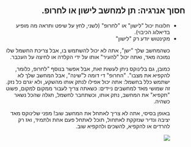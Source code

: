 <?php require("../../entete.php");?> <?php require("../../base.php");?> <?php require("../../fonctions.php");?>

<div id="corps" class="rtl" dir='rtl'>
<h2>חסוך אנרגיה: תן למחשב לישון או לחרופ.</h2>
<!--
הסתבכתי בתרגום - כיצד לתרגם hybernate?  חריפה (כמו במילון) או הקפאה?
השתמשתי במינוחים לסרוגין פה, אשמח להערה במייל - אין לי בעיה לקבל אותה בכללי.  גיא. -אני מציע להחליף את החרוף לחרופ. גם נשמע משעשע משהו-ומושך את הקהל-למה הוא מתכוון?.., גם דומה לתרגום המקורי וגם יש השוואה בין חרופ להקפאה-מה שמסביר הכל. אורן -->
<ul>
  <li>    חלונות יכול "לישון" או "לחרופ" (לשני, לחץ על שיפט ותראה מה מופיע בדיאלוג הכיבוי).  </li>
  <li>   מקינטוש יודע רק "לישון"  </li>
</ul>
<ul>

<p>כשהמחשב שלך "ישן", אתה לא יכול להשתמש בו, אבל צריכת החשמל שלו נמוכה מאד, 
ואתה יכול "להעיר" אותו על ידי הקלדה או לחיצה על העכבר.</p>

<p>
 כמובן, גם בלינוקס ניתן לעשות זאת, אבל אפשר בנוסף "לחרופ, כלומר, להקפיא את מצבו". "החרופ" די דומה ל"שינה", אבל המחשב שלך לא ישתמש כלל בחשמל: אתה 
 יכול אפילו לנתק אותו מהשקע, ולא יגרם כל נזק. זה שמושי מאד למחשבים ניידים: כשאתה צריך לעבור ממקום למקום, פשוט "תקפיא" את המחשב, נתק אותו, וכשתחבר לחשמל, 
תגלה שהכל נשאר כשהיה.
</p>
<p>
באופן בסיסי, אתה לא צריך לאתחל את המחשב שוב! מפני שלינוקס מאד יציבה ונדיר שנזקקת לאתחול, תוכל לאתחל פעם אחת ולתמיד, ואז רק להרדים או להקפיא, להשכים ולהקפיא שוב.
</p>

<img src="Images/suspend_hibernate_thumb.png" />

</div>
<?php require("../../license_he.php");?>
</body>
</html>
